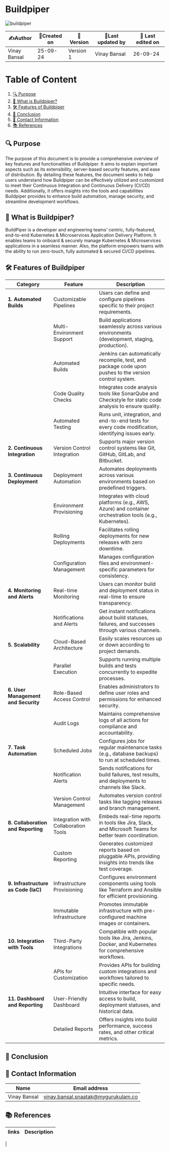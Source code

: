 
# Buildpiper 

![buildpiper](https://github.com/user-attachments/assets/0d027906-2d9b-41d0-9ed3-132ffbcc5541)

| ✍️Author      | 📅Created on  |📌 Version    | 📝Last updated by |📅 Last edited on |
|-------------|-------------|------------|-----------------|----------------|
|  Vinay Bansal | 25-09-24    | Version 1  | Vinay Bansal     | 26-09-24       |

# Table of Content 
1. [🔍 Purpose](#-purpose)
2. [🌟 What is Buildpiper?](#-what-is-buildpiper)
3. [🛠️ Features of Buildpiper](#-features-of-buildpiper)
4. [📜 Conclusion](#-conclusion)
5. [📧 Contact Information ](#-contact-information )
6. [📚 References](#-references ) 


## 🔍 Purpose 
The purpose of this document is to provide a comprehensive overview of key features and functionalities of Buildpiper. It aims to explain important aspects such as its extensibility, server-based security features, and ease of distribution. By detailing these features, the document seeks to help users understand how Buildpiper can be effectively utilized and customized to meet their Continuous Integration and Continuous Delivery (CI/CD) needs. Additionally, it offers insights into the tools and capabilities Buildpiper provides to enhance build automation, manage security, and streamline development workflows.

## 🌟 What is Buildpiper?
BuildPiper is a developer and engineering teams’ centric, fully-featured, end-to-end Kubernetes & Microservices Application Delivery Platform. It enables teams to onboard & securely manage Kubernetes & Microservices applications in a seamless manner. Also, the platform empowers teams with the ability to run zero-touch, fully automated & secured CI/CD pipelines.

## 🛠 Features of Buildpiper

| **Category**                      | **Feature**                                              | **Description**                                                                                     |
|-----------------------------------|---------------------------------------------------------|-----------------------------------------------------------------------------------------------------|
| **1. Automated Builds**           | Customizable Pipelines                                  | Users can define and configure pipelines specific to their project requirements.                   |
|                                   | Multi-Environment Support                               | Build applications seamlessly across various environments (development, staging, production).      |
|                                   | Automated Builds                                        | Jenkins can automatically recompile, test, and package code upon pushes to the version control system. |
|                                   | Code Quality Checks                                     | Integrates code analysis tools like SonarQube and Checkstyle for static code analysis to ensure quality. |
|                                   | Automated Testing                                       | Runs unit, integration, and end-to-end tests for every code modification, identifying issues early. |
| **2. Continuous Integration**     | Version Control Integration                             | Supports major version control systems like Git, GitHub, GitLab, and Bitbucket.                   |
| **3. Continuous Deployment**      | Deployment Automation                                   | Automates deployments across various environments based on predefined triggers.                     |
|                                   | Environment Provisioning                                 | Integrates with cloud platforms (e.g., AWS, Azure) and container orchestration tools (e.g., Kubernetes). |
|                                   | Rolling Deployments                                     | Facilitates rolling deployments for new releases with zero downtime.                                |
|                                   | Configuration Management                                 | Manages configuration files and environment-specific parameters for consistency.                   |
| **4. Monitoring and Alerts**      | Real-time Monitoring                                    | Users can monitor build and deployment status in real-time to ensure transparency.                 |
|                                   | Notifications and Alerts                                | Get instant notifications about build statuses, failures, and successes through various channels.   |
| **5. Scalability**                | Cloud-Based Architecture                                | Easily scales resources up or down according to project demands.                                   |
|                                   | Parallel Execution                                      | Supports running multiple builds and tests concurrently to expedite processes.                      |
| **6. User Management and Security**| Role-Based Access Control                              | Enables administrators to define user roles and permissions for enhanced security.                  |
|                                   | Audit Logs                                             | Maintains comprehensive logs of all actions for compliance and accountability.                      |
| **7. Task Automation**            | Scheduled Jobs                                         | Configures jobs for regular maintenance tasks (e.g., database backups) to run at scheduled times.  |
|                                   | Notification Alerts                                     | Sends notifications for build failures, test results, and deployments to channels like Slack.      |
|                                   | Version Control Management                              | Automates version control tasks like tagging releases and branch management.                       |
| **8. Collaboration and Reporting**| Integration with Collaboration Tools                   | Embeds real-time reports in tools like Jira, Slack, and Microsoft Teams for better team coordination. |
|                                   | Custom Reporting                                       | Generates customized reports based on pluggable APIs, providing insights into trends like test coverage. |
| **9. Infrastructure as Code (IaC)**| Infrastructure Provisioning                           | Configures environment components using tools like Terraform and Ansible for efficient provisioning. |
|                                   | Immutable Infrastructure                                | Promotes immutable infrastructure with pre-configured machine images or containers.                |
| **10. Integration with Tools**    | Third-Party Integrations                               | Compatible with popular tools like Jira, Jenkins, Docker, and Kubernetes for comprehensive workflows. |
|                                   | APIs for Customization                                  | Provides APIs for building custom integrations and workflows tailored to specific needs.           |
| **11. Dashboard and Reporting**   | User-Friendly Dashboard                                 | Intuitive interface for easy access to build, deployment statuses, and historical data.            |
|                                   | Detailed Reports                                        | Offers insights into build performance, success rates, and other critical metrics.                  |



## 📜 Conclusion


 ## 📧 Contact Information 
| Name | Email address|
|------|---------------------|
| Vinay Bansal | vinay.bansal.snaatak@mygurukulam.co |

## 📚 References 
|links | Description |
|-------|------------|
|
































































